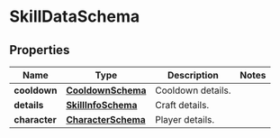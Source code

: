 
# SkillDataSchema

## Properties
Name | Type | Description | Notes
------------ | ------------- | ------------- | -------------
**cooldown** | [**CooldownSchema**](CooldownSchema.md) | Cooldown details. | 
**details** | [**SkillInfoSchema**](SkillInfoSchema.md) | Craft details. | 
**character** | [**CharacterSchema**](CharacterSchema.md) | Player details. | 



